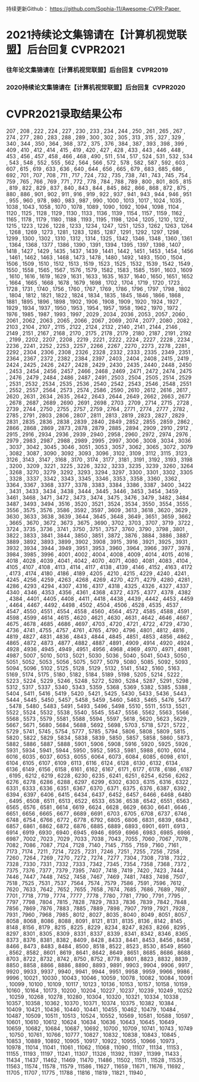 持续更新Github：
https://github.com/Sophia-11/Awesome-CVPR-Paper 

# 2021持续论文集锦请在【计算机视觉联盟】后台回复  CVPR2021

### 往年论文集锦请在【计算机视觉联盟】后台回复  CVPR2019 
### 2020持续论文集锦请在【计算机视觉联盟】后台回复  CVPR2020

# CVPR2021录取结果公布
207 , 208 , 222 , 224 , 227 , 230 , 233 , 234 , 244 , 250 , 261 , 265 , 267 , 274 , 277 , 280 , 283 , 288 , 289 , 300 , 302 , 305 , 313 , 315 , 327 , 329 , 340 , 344 , 350 , 364 , 368 , 372 , 375 , 376 , 384 , 387 , 393 , 398 , 399 , 409 , 410 , 412 , 414 , 415 , 419 , 420 , 427 , 428 , 433 , 443 , 446 , 448 , 453 , 456 , 457 , 458 , 466 , 468 , 490 , 511 , 514 , 517 , 524 , 531 , 532 , 534 , 543 , 548 , 552 , 555 , 562 , 564 , 566 , 572 , 578 , 582 , 587 , 592 , 603 , 607 , 615 , 619 , 633 , 636 , 640 , 644 , 656 , 665 , 679 , 683 , 685 , 686 , 692 , 701 , 707 , 708 , 711 , 717 , 724 , 732 , 735 , 738 , 741 , 743 , 745 , 754 , 759 , 765 , 766 , 769 , 771 , 772 , 778 , 784 , 788 , 789 , 800 , 801 , 805 , 815 , 819 , 822 , 829 , 837 , 840 , 843 , 844 , 845 , 862 , 866 , 868 , 872 , 875 , 880 , 886 , 901 , 902 , 911 , 916 , 919 , 922 , 937 , 941 , 943 , 944 , 946 , 951 , 955 , 960 , 978 , 980 , 983 , 987 , 990 , 1000 , 1013 , 1017 , 1024 , 1035 , 1038 , 1043 , 1058 , 1070 , 1078 , 1089 , 1090 , 1092 , 1094 , 1098 , 1104 , 1120 , 1125 , 1128 , 1129 , 1130 , 1133 , 1136 , 1139 , 1154 , 1157 , 1159 , 1162 , 1165 , 1178 , 1179 , 1180 , 1188 , 1193 , 1195 , 1198 , 1204 , 1205 , 1210 , 1212 , 1215 , 1223 , 1226 , 1228 , 1233 , 1234 , 1247 , 1251 , 1253 , 1262 , 1263 , 1264 , 1268 , 1269 , 1273 , 1281 , 1283 , 1285 , 1287 , 1291 , 1292 , 1297 , 1298 , 1299 , 1300 , 1302 , 1310 , 1312 , 1314 , 1325 , 1342 , 1346 , 1348 , 1360 , 1361 , 1364 , 1368 , 1377 , 1386 , 1390 , 1391 , 1394 , 1395 , 1397 , 1398 , 1407 , 1418 , 1427 , 1429 , 1435 , 1437 , 1439 , 1441 , 1442 , 1451 , 1453 , 1454 , 1456 , 1461 , 1462 , 1463 , 1468 , 1473 , 1478 , 1480 , 1492 , 1493 , 1500 , 1504 , 1506 , 1509 , 1510 , 1512 , 1513 , 1519 , 1523 , 1525 , 1532 , 1539 , 1542 , 1549 , 1550 , 1558 , 1565 , 1567 , 1576 , 1579 , 1582 , 1583 , 1585 , 1591 , 1603 , 1609 , 1610 , 1616 , 1619 , 1629 , 1631 , 1633 , 1635 , 1637 , 1640 , 1650 , 1651 , 1652 , 1664 , 1665 , 1668 , 1678 , 1679 , 1698 , 1702 , 1704 , 1719 , 1720 , 1723 , 1728 , 1731 , 1740 , 1756 , 1760 , 1767 , 1769 , 1786 , 1796 , 1797 , 1798 , 1802 , 1804 , 1812 , 1821 , 1822 , 1824 , 1834 , 1835 , 1845 , 1846 , 1866 , 1868 , 1881 , 1895 , 1896 , 1898 , 1902 , 1906 , 1908 , 1909 , 1920 , 1924 , 1927 , 1929 , 1934 , 1937 , 1950 , 1953 , 1954 , 1957 , 1958 , 1962 , 1970 , 1972 , 1976 , 1985 , 1987 , 1993 , 1997 , 2029 , 2034 , 2036 , 2053 , 2057 , 2060 , 2061 , 2062 , 2063 , 2065 , 2066 , 2067 , 2069 , 2074 , 2077 , 2080 , 2082 , 2103 , 2104 , 2107 , 2115 , 2122 , 2124 , 2132 , 2140 , 2141 , 2144 , 2146 , 2149 , 2151 , 2167 , 2168 , 2170 , 2175 , 2178 , 2179 , 2180 , 2187 , 2191 , 2192 , 2199 , 2202 , 2207 , 2208 , 2219 , 2221 , 2222 , 2224 , 2227 , 2228 , 2234 , 2236 , 2241 , 2252 , 2253 , 2257 , 2266 , 2267 , 2270 , 2273 , 2278 , 2281 , 2292 , 2304 , 2306 , 2308 , 2326 , 2328 , 2332 , 2333 , 2335 , 2349 , 2351 , 2364 , 2367 , 2372 , 2382 , 2384 , 2397 , 2403 , 2404 , 2408 , 2415 , 2419 , 2424 , 2425 , 2426 , 2427 , 2428 , 2429 , 2430 , 2435 , 2440 , 2448 , 2450 , 2453 , 2454 , 2456 , 2457 , 2466 , 2468 , 2469 , 2471 , 2472 , 2474 , 2475 , 2476 , 2479 , 2484 , 2486 , 2487 , 2491 , 2503 , 2504 , 2505 , 2514 , 2529 , 2531 , 2532 , 2534 , 2535 , 2536 , 2540 , 2542 , 2543 , 2546 , 2548 , 2551 , 2552 , 2557 , 2564 , 2573 , 2574 , 2586 , 2590 , 2610 , 2612 , 2616 , 2617 , 2620 , 2631 , 2634 , 2635 , 2642 , 2643 , 2644 , 2649 , 2662 , 2663 , 2677 , 2678 , 2687 , 2689 , 2690 , 2691 , 2698 , 2703 , 2709 , 2714 , 2715 , 2728 , 2739 , 2744 , 2750 , 2755 , 2757 , 2759 , 2764 , 2771 , 2774 , 2777 , 2782 , 2785 , 2791 , 2803 , 2806 , 2807 , 2811 , 2813 , 2819 , 2823 , 2827 , 2829 , 2831 , 2835 , 2836 , 2838 , 2839 , 2840 , 2849 , 2852 , 2855 , 2859 , 2862 , 2866 , 2868 , 2869 , 2873 , 2878 , 2879 , 2885 , 2894 , 2909 , 2910 , 2912 , 2915 , 2916 , 2934 , 2936 , 2939 , 2940 , 2958 , 2960 , 2972 , 2974 , 2976 , 2979 , 2983 , 2987 , 2988 , 2989 , 2995 , 2997 , 3006 , 3008 , 3034 , 3036 , 3037 , 3042 , 3045 , 3046 , 3051 , 3053 , 3057 , 3062 , 3065 , 3072 , 3079 , 3082 , 3087 , 3090 , 3092 , 3093 , 3096 , 3102 , 3109 , 3112 , 3115 , 3123 , 3126 , 3143 , 3147 , 3168 , 3170 , 3174 , 3177 , 3181 , 3191 , 3192 , 3193 , 3198 , 3200 , 3209 , 3221 , 3225 , 3226 , 3232 , 3233 , 3235 , 3239 , 3260 , 3264 , 3268 , 3270 , 3279 , 3292 , 3293 , 3294 , 3297 , 3300 , 3301 , 3302 , 3305 , 3328 , 3337 , 3342 , 3343 , 3345 , 3346 , 3353 , 3358 , 3360 , 3362 , 3364 , 3367 , 3368 , 3377 , 3378 , 3383 , 3384 , 3386 , 3387 , 3400 , 3422 , 3431 , 3433 , 3434 , 3438 , 3444 , 3445 , 3446 , 3453 , 3454 , 3459 , 3461 , 3468 , 3471 , 3472 , 3473 , 3474 , 3475 , 3476 , 3479 , 3482 , 3484 , 3487 , 3493 , 3494 , 3516 , 3520 , 3521 , 3524 , 3534 , 3550 , 3554 , 3555 , 3556 , 3575 , 3576 , 3586 , 3592 , 3597 , 3609 , 3613 , 3618 , 3620 , 3629 , 3630 , 3633 , 3638 , 3639 , 3644 , 3645 , 3648 , 3649 , 3651 , 3659 , 3662 , 3665 , 3670 , 3672 , 3673 , 3675 , 3690 , 3702 , 3703 , 3707 , 3719 , 3722 , 3724 , 3735 , 3736 , 3741 , 3750 , 3751 , 3757 , 3760 , 3790 , 3798 , 3801 , 3822 , 3833 , 3841 , 3844 , 3850 , 3851 , 3872 , 3876 , 3884 , 3886 , 3887 , 3889 , 3892 , 3893 , 3899 , 3902 , 3908 , 3915 , 3916 , 3921 , 3925 , 3931 , 3932 , 3934 , 3944 , 3949 , 3951 , 3953 , 3960 , 3964 , 3966 , 3977 , 3978 , 3984 , 3985 , 3996 , 4001 , 4002 , 4004 , 4008 , 4009 , 4014 , 4015 , 4016 , 4018 , 4028 , 4039 , 4041 , 4042 , 4070 , 4071 , 4080 , 4081 , 4083 , 4104 , 4105 , 4107 , 4108 , 4113 , 4114 , 4117 , 4138 , 4139 , 4146 , 4152 , 4163 , 4172 , 4173 , 4174 , 4180 , 4186 , 4189 , 4205 , 4210 , 4215 , 4229 , 4240 , 4241 , 4245 , 4256 , 4259 , 4263 , 4268 , 4269 , 4270 , 4271 , 4279 , 4280 , 4281 , 4286 , 4293 , 4294 , 4307 , 4316 , 4317 , 4318 , 4325 , 4326 , 4327 , 4337 , 4340 , 4346 , 4353 , 4356 , 4361 , 4368 , 4372 , 4375 , 4377 , 4378 , 4382 , 4384 , 4401 , 4405 , 4408 , 4411 , 4418 , 4438 , 4439 , 4442 , 4453 , 4459 , 4464 , 4467 , 4492 , 4498 , 4502 , 4504 , 4506 , 4528 , 4535 , 4537 , 4547 , 4550 , 4551 , 4554 , 4558 , 4560 , 4564 , 4572 , 4585 , 4588 , 4591 , 4598 , 4599 , 4614 , 4615 , 4620 , 4621 , 4630 , 4631 , 4642 , 4646 , 4667 , 4675 , 4678 , 4685 , 4686 , 4697 , 4703 , 4720 , 4721 , 4722 , 4729 , 4730 , 4736 , 4741 , 4755 , 4757 , 4761 , 4765 , 4790 , 4796 , 4801 , 4812 , 4816 , 4819 , 4827 , 4831 , 4836 , 4843 , 4844 , 4845 , 4851 , 4853 , 4856 , 4862 , 4865 , 4872 , 4873 , 4877 , 4882 , 4887 , 4891 , 4909 , 4914 , 4920 , 4924 , 4928 , 4936 , 4945 , 4949 , 4951 , 4956 , 4968 , 4969 , 4970 , 4971 , 4981 , 4987 , 5007 , 5010 , 5013 , 5021 , 5030 , 5036 , 5040 , 5041 , 5043 , 5050 , 5051 , 5052 , 5053 , 5056 , 5075 , 5077 , 5079 , 5080 , 5085 , 5092 , 5093 , 5094 , 5096 , 5102 , 5125 , 5128 , 5129 , 5132 , 5141 , 5142 , 5160 , 5163 , 5169 , 5174 , 5175 , 5180 , 5182 , 5184 , 5189 , 5198 , 5205 , 5214 , 5222 , 5223 , 5224 , 5229 , 5246 , 5248 , 5272 , 5280 , 5284 , 5287 , 5291 , 5298 , 5312 , 5317 , 5337 , 5340 , 5343 , 5359 , 5368 , 5369 , 5382 , 5385 , 5388 , 5404 , 5411 , 5416 , 5419 , 5420 , 5421 , 5425 , 5430 , 5433 , 5436 , 5443 , 5444 , 5445 , 5450 , 5457 , 5458 , 5459 , 5460 , 5463 , 5465 , 5476 , 5477 , 5478 , 5480 , 5483 , 5491 , 5493 , 5496 , 5498 , 5510 , 5511 , 5513 , 5521 , 5522 , 5524 , 5532 , 5538 , 5540 , 5545 , 5547 , 5556 , 5562 , 5563 , 5566 , 5568 , 5573 , 5579 , 5581 , 5588 , 5594 , 5597 , 5618 , 5620 , 5623 , 5629 , 5667 , 5671 , 5680 , 5684 , 5688 , 5692 , 5698 , 5703 , 5718 , 5721 , 5722 , 5729 , 5741 , 5745 , 5754 , 5777 , 5785 , 5794 , 5806 , 5808 , 5809 , 5815 , 5820 , 5822 , 5829 , 5834 , 5838 , 5839 , 5850 , 5857 , 5858 , 5860 , 5873 , 5882 , 5886 , 5887 , 5888 , 5901 , 5906 , 5908 , 5916 , 5920 , 5925 , 5926 , 5931 , 5934 , 5941 , 5944 , 5950 , 5952 , 5953 , 5981 , 5988 , 6010 , 6014 , 6016 , 6035 , 6037 , 6053 , 6055 , 6064 , 6073 , 6084 , 6085 , 6098 , 6101 , 6104 , 6105 , 6107 , 6109 , 6113 , 6116 , 6124 , 6128 , 6130 , 6132 , 6134 , 6136 , 6149 , 6156 , 6158 , 6161 , 6162 , 6167 , 6171 , 6177 , 6178 , 6186 , 6187 , 6195 , 6212 , 6219 , 6228 , 6230 , 6235 , 6241 , 6251 , 6254 , 6256 , 6262 , 6276 , 6278 , 6286 , 6288 , 6297 , 6299 , 6302 , 6303 , 6315 , 6316 , 6322 , 6331 , 6333 , 6336 , 6351 , 6367 , 6370 , 6371 , 6375 , 6376 , 6387 , 6392 , 6394 , 6397 , 6406 , 6415 , 6434 , 6437 , 6452 , 6457 , 6466 , 6468 , 6480 , 6495 , 6508 , 6511 , 6513 , 6522 , 6533 , 6536 , 6538 , 6542 , 6551 , 6563 , 6565 , 6576 , 6581 , 6614 , 6619 , 6624 , 6628 , 6629 , 6630 , 6641 , 6646 , 6651 , 6656 , 6665 , 6677 , 6689 , 6691 , 6703 , 6705 , 6708 , 6737 , 6746 , 6748 , 6754 , 6766 , 6772 , 6778 , 6792 , 6805 , 6806 , 6831 , 6839 , 6843 , 6857 , 6861 , 6862 , 6872 , 6876 , 6885 , 6889 , 6893 , 6901 , 6911 , 6913 , 6914 , 6919 , 6930 , 6940 , 6945 , 6946 , 6959 , 6966 , 6983 , 6985 , 6986 , 6987 , 7002 , 7023 , 7029 , 7033 , 7038 , 7043 , 7055 , 7060 , 7067 , 7078 , 7082 , 7086 , 7087 , 7124 , 7128 , 7140 , 7145 , 7155 , 7159 , 7160 , 7161 , 7173 , 7174 , 7211 , 7214 , 7225 , 7231 , 7246 , 7251 , 7255 , 7256 , 7258 , 7260 , 7264 , 7269 , 7270 , 7272 , 7274 , 7277 , 7304 , 7308 , 7318 , 7322 , 7328 , 7330 , 7331 , 7332 , 7333 , 7342 , 7345 , 7354 , 7358 , 7368 , 7372 , 7375 , 7376 , 7377 , 7379 , 7395 , 7407 , 7418 , 7419 , 7420 , 7423 , 7444 , 7446 , 7447 , 7448 , 7452 , 7458 , 7467 , 7469 , 7481 , 7483 , 7498 , 7507 , 7518 , 7525 , 7531 , 7537 , 7564 , 7574 , 7579 , 7586 , 7591 , 7596 , 7612 , 7620 , 7633 , 7642 , 7652 , 7655 , 7658 , 7674 , 7685 , 7686 , 7689 , 7697 , 7701 , 7718 , 7719 , 7774 , 7777 , 7778 , 7780 , 7781 , 7790 , 7791 , 7795 , 7797 , 7798 , 7804 , 7815 , 7828 , 7829 , 7833 , 7836 , 7839 , 7842 , 7848 , 7856 , 7869 , 7876 , 7883 , 7885 , 7889 , 7898 , 7907 , 7919 , 7921 , 7928 , 7931 , 7960 , 7968 , 7985 , 8012 , 8027 , 8035 , 8040 , 8049 , 8051 , 8057 , 8058 , 8068 , 8086 , 8088 , 8091 , 8121 , 8131 , 8135 , 8136 , 8142 , 8145 , 8148 , 8156 , 8179 , 8215 , 8225 , 8229 , 8234 , 8247 , 8263 , 8266 , 8295 , 8297 , 8301 , 8305 , 8309 , 8331 , 8337 , 8339 , 8341 , 8342 , 8346 , 8365 , 8373 , 8376 , 8381 , 8382 , 8409 , 8428 , 8433 , 8441 , 8453 , 8456 , 8458 , 8466 , 8473 , 8483 , 8484 , 8500 , 8518 , 8522 , 8523 , 8530 , 8549 , 8560 , 8562 , 8582 , 8601 , 8619 , 8641 , 8642 , 8649 , 8651 , 8685 , 8686 , 8688 , 8703 , 8722 , 8732 , 8742 , 8750 , 8752 , 8778 , 8801 , 8823 , 8832 , 8839 , 8850 , 8858 , 8866 , 8886 , 8890 , 8893 , 9891 , 9903 , 9904 , 9906 , 9917 , 9920 , 9933 , 9937 , 9940 , 9941 , 9944 , 9951 , 9958 , 9959 , 9966 , 9986 , 9996 , 10021 , 10030 , 10043 , 10046 , 10059 , 10078 , 10082 , 10084 , 10091 , 10099 , 10100 , 10109 , 10117 , 10123 , 10136 , 10153 , 10157 , 10158 , 10159 , 10160 , 10164 , 10173 , 10200 , 10204 , 10227 , 10237 , 10239 , 10249 , 10252 , 10259 , 10268 , 10278 , 10280 , 10304 , 10320 , 10321 , 10334 , 10338 , 10357 , 10358 , 10362 , 10370 , 10371 , 10374 , 10375 , 10382 , 10384 , 10409 , 10421 , 10436 , 10440 , 10441 , 10455 , 10462 , 10479 , 10484 , 10487 , 10509 , 10511 , 10513 , 10524 , 10552 , 10569 , 10581 , 10588 , 10597 , 10601 , 10610 , 10612 , 10624 , 10634 , 10636 , 10643 , 10645 , 10649 , 10659 , 10682 , 10684 , 10687 , 10692 , 10700 , 10709 , 10741 , 10743 , 10749 , 10750 , 10761 , 10766 , 10777 , 10827 , 10832 , 10838 , 10843 , 10845 , 10853 , 10889 , 10892 , 10905 , 10917 , 10922 , 10955 , 10966 , 10973 , 10978 , 11014 , 11041 , 11061 , 11062 , 11068 , 11090 , 11107 , 11134 , 11153 , 11155 , 11193 , 11197 , 11241 , 11307 , 11326 , 11392 , 11397 , 11399 , 11433 , 11434 , 11437 , 11462 , 11469 , 11470 , 11486 , 11502 , 11511 , 11528 , 11535 , 11563 , 11574 , 11578 , 11579 , 11586 , 11627 , 11659 , 11671 , 11676 , 11692 , 11705 , 11707 , 11775 , 11788 , 11816 , 11819 , 11821 , 11940 ,  
